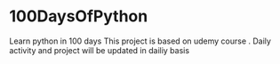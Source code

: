 # 100DaysOfPython
Learn python in 100 days 
This project is based on udemy course . Daily activity and project will be updated in dailiy basis
